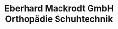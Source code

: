 ---
title: "Eberhard Mackrodt GmbH Orthopädie Schuhtechnik"
url: /ohrdruf/eberhard-mackrodt-gmbh-orthopaedie-schuhtechnik/
shop: Sanitätshaus
---